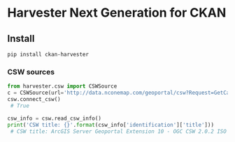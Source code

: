 # Harvester Next Generation for CKAN

## Install

```
pip install ckan-harvester
```

### CSW sources

```python
from harvester.csw import CSWSource
c = CSWSource(url='http://data.nconemap.com/geoportal/csw?Request=GetCapabilities&Service=CSW&Version=2.0.2')
csw.connect_csw()
 # True

csw_info = csw.read_csw_info()
print('CSW title: {}'.format(csw_info['identification']['title']))
 # CSW title: ArcGIS Server Geoportal Extension 10 - OGC CSW 2.0.2 ISO AP
```